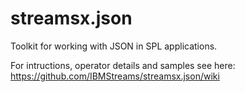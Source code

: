 streamsx.json
=============

Toolkit for working with JSON in SPL applications.


For intructions, operator details and samples see here: https://github.com/IBMStreams/streamsx.json/wiki
